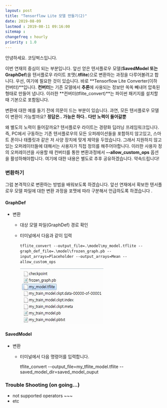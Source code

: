 ```yaml
---
layout: post
title: "Tensorflow Lite 모델 만들기(2)"
date: 2019-08-09
lastmod : 2019-08-11 09:16:00
sitemap :
changefreq : hourly
priority : 1.0
---
```


안녕하세요. 코딩벅스입니다.

 이번 연재의 중심이 되는 부분입니다. 앞선 얻은 텐서플로우 모델(**SavedModel 또는 GraphDef**)을 텐서플로우 라이트 포맷(**.tflite**)으로 변환하는 과정을 다루어볼려고 합니다. 우선, 여기에 필요한 것이 있습니다. 바로 **Tensorflow Lite Converter(이하 컨버터)**입니다. **컨버터**는 기존 모델에서 **추론**에 사용되는 정보만 쏙쏙 빼내어 압축된 형태로 만들어 냅니다. 이러한 **컨버터(tflite_convert)**는 파이썬 패키지를 설치할 때 기본으로 포함됩니다.

 변환에 대한 예를 들기 전에 의문이 드는 부분이 있습니다. 과연, 모든 텐서플로우 모델이  변환이 가능할까요? **정답은.. 가능은 하다.. 다만 노력이 들어갈뿐** 

 왜 별도의 노력이 들어갈까요?  텐서플로우 라이트는 경량화 딥러닝 프레임워크입니다. 즉, PC에서 구동하는 기존 텐서플로우의 모든 오퍼레이션들을 포함하지 않고있고, 스마트 폰이나 태플릿과 같은 저 사양 장치에 맞게 제약을 두었습니다. 그래서 지원하지 않고있는 오퍼레이터들에 대해서는 사용자가 직접 정의를 해주어야합니다. 이러한 사용자 정의 오퍼레이션을 사용할 때 컨버터를 통한 변환과정에서 **--allow_custom_ops** 옵션을 활성하해야합니다. 여기에 대한 내용은 별도로 추후 공유하겠습니다. 약속드립니다!



### 변환하기 

 그럼 본격적으로 변환하는 방법을 배워보도록 하겠습니다. 앞선 연재에서 확보한 텐서플로우 모델 파일에 대한 변환 과정을 포맷에 따라 구분해서 언급하도록 하겠습니다 .



#### GraphDef

* 변환

  * 대상 모델 파일(GraphDef) 경로 확인 

  * 터미널에서 다음과 같이 입력 

    `tflite_convert --output_file=.\model\my_model.tflite --graph_def_file=.\model\frozen_graph.pb --input_arrays=Placeholder --output_arrays=Mean --allow_custom_ops`

    ![결과](https://github.com/junimnjw/junimnjw.github.io/blob/master/assets/img/tflite_outputfile.JPG?raw=true)

    

#### SavedModel

* 변환

  * 터미널에서 다음 명령어를 입력합니다. 

    tflite_convert  --output_file=my_tflite_model.tflite  --saved_model_dir=saved_model_ouput



### Trouble Shooting (on going...)

* not supported operators ~~~
* etc
